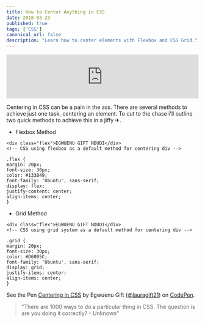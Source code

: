 ```yaml
---
title: How to Center Anything in CSS
date: 2018-03-23
published: true
tags: ['CSS']
canonical_url: false
description: "Learn how to center elements with Flexbox and CSS Grid."
---
```


<iframe title="parler" style="width: 100%; max-height: 115px; border: none;" src='https://api.parler.io/ss/player?url=https%3A%2F%2Fwww.parler.io%2Faudio%2F16923918848%2F7a89f3a2653c0ba3d4f570af5f19fadc51a2d9f1.ac5b952c-03a2-4eb5-bf29-ef6cf3d6b635.mp3'></iframe>

Centering in CSS can be a pain in the ass. There are several methods to achieve just one task, centering an element. To cut to the chase i'll outline two quick methods to achieve this in a jiffy ✈.

* Flexbox Method

```
<div class="flex">EGWUENU GIFT NDUDI</div>
<!-- CSS using flexbox as a default method for centering div -->
```

```
.flex {
margin: 20px;
font-size: 30px;
color: #133B49;
font-family: 'Ubuntu', sans-serif;
display: flex;
justify-content: center;
align-items: center;
}
```

* Grid Method

```
<div class="flex">EGWUENU GIFT NDUDI</div>
<!-- CSS using grid system as a default method for centering div -->
```

```
.grid {
margin: 20px;
font-size: 30px;
color: #D6005C;
font-family: 'Ubuntu', sans-serif;
display: grid;
justify-items: center;
align-items: center;
}
```

 <p data-height="265" data-theme-id="light" data-slug-hash="QmMbma" data-default-tab="css,result" data-user="lauragift21" data-embed-version="2" data-pen-title="Centering in CSS" data-preview="true" class="codepen">See the Pen <a href="https://codepen.io/lauragift21/pen/QmMbma/">Centering in CSS</a> by Egwuenu Gift (<a href="https://codepen.io/lauragift21">@lauragift21</a>) on <a href="https://codepen.io">CodePen</a>.</p>
<script async src="https://static.codepen.io/assets/embed/ei.js"></script>

> "There are 1000 ways to do a particular thing in CSS. The question is are you doing it correctly? - Unknown"